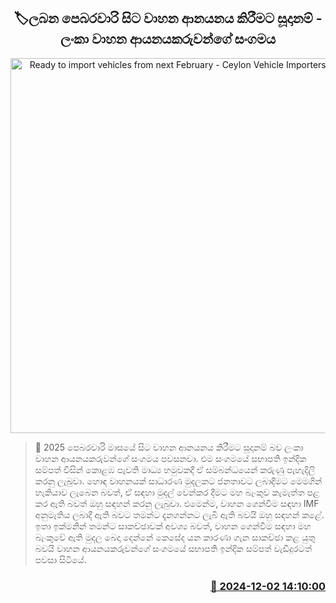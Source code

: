 <p align='center'><b><h2 align='center' title='Ready to import vehicles from next February - Ceylon Vehicle Importers Association'>🏷ලබන පෙබරවාරි සිට වාහන ආනයනය කිරීමට සූදානම් - ලංකා වාහන ආයනයකරුවන්ගේ සංගමය</h2></b></p>
<p align='center'><img src='https://helakuru.sgp1.cdn.digitaloceanspaces.com/esana/images/lib/vehicle-impoters.jpg' width='600' alt='Ready to import vehicles from next February - Ceylon Vehicle Importers Association'></p>

>📝 2025 පෙබරවාරි මාසයේ සිට වාහන ආනයනය කිරීමට සූදානම් බව ලංකා වාහන ආයනයකරුවන්ගේ සංගමය පවසනවා.
එම සංගමයේ සභාපති ඉන්දික සම්පත් විසින් කොළඹ පැවති මාධ්‍ය හමුවකදී ඒ සම්බන්ධයෙන් කරුණු පැහැදිලි කරනු ලැබුවා.
හොඳ වාහනයක් සාධාරණ මුදලකට ජනතාවට ලබාදීමට මෙමගින් හැකියාව ලැබෙන බවත්, ඒ සඳහා මුදල් වෙන්කර දීමට මහ බැංකුව කැමැත්ත පළ කර ඇති බවත් ඔහු සඳහන් කරනු ලැබුවා.
එමෙන්ම, වාහන ගෙන්වීම සඳහා IMF අනුමැතිය ලබාදී ඇති බවට තමන්ට දැනගන්නට ලැබී ඇති බවයි ඔහු සඳහන් කළේ.
ඉතා ඉක්මනින් තමන්ට සාකච්ඡාවක් අවශ්‍ය බවත්, වාහන ගෙන්වීම සඳහා මහ බැංකුවේ ඇති මුදල බෙදා දෙන්නේ කෙසේද යන කාරණා ගැන සාකච්ඡා කළ යුතු බවයි වාහන ආයනයකරුවන්ගේ සංගමයේ සභාපති ඉන්දික සම්පත් වැඩිදුරටත් පවසා සිටියේ.


<h3 align='right'><a href='https://www.helakuru.lk/esana/p/105599/'>📅 2024-12-02 14:10:00</a></h3>
